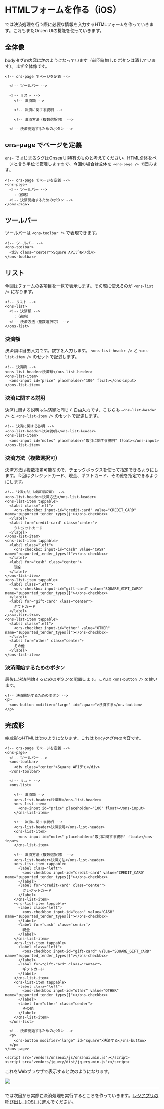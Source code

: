 # HTMLフォームを作る（iOS）

では決済処理を行う際に必要な情報を入力するHTMLフォームを作っていきます。これもまたOnsen UIの機能を使っていきます。

## 全体像

bodyタグの内容は次のようになっています（前回追加したボタンは消しています）。まず全体像です。

```
<!-- ons-page でページを定義 -->

  <!-- ツールバー -->
  
  <!-- リスト -->
    <!-- 決済額 -->
    
    <!-- 決済に関する説明 -->
    
    <!-- 決済方法（複数選択可） -->
    
  <!-- 決済開始するためのボタン -->
```

## ons-page でページを定義

`ons-` ではじまるタグはOnsen UI特有のものと考えてください。HTML全体をページと言う単位で管理しますので、今回の場合は全体を `<ons-page />` で囲みます。

```
<!-- ons-page でページを定義 -->
<ons-page>
  <!-- ツールバー -->
    :（省略）
  <!-- 決済開始するためのボタン -->
</ons-page>
```

## ツールバー

ツールバーは `<ons-toolbar />` で表現できます。

```
<!-- ツールバー -->
<ons-toolbar>
  <div class="center">Square APIデモ</div>
</ons-toolbar>
```

## リスト

今回はフォームの各項目を一覧で表示します。その際に使えるのが `<ons-list />` になります。

```
<!-- リスト -->
<ons-list>
  <!-- 決済額 -->
    :（省略）
  <!-- 決済方法（複数選択可） -->
</ons-list>
```

### 決済額

決済額は自由入力です。数字を入力します。 `<ons-list-header />` と `<ons-list-item />` のセットで記述します。

```
<!-- 決済額 -->
<ons-list-header>決済額</ons-list-header>
<ons-list-item>
  <ons-input id="price" placeholder="100" float></ons-input>
</ons-list-item>
```

### 決済に関する説明

決済に関する説明も決済額と同じく自由入力です。こちらも `<ons-list-header />` と `<ons-list-item />` のセットで記述します。

```
<!-- 決済に関する説明 -->
<ons-list-header>決済説明</ons-list-header>
<ons-list-item>
  <ons-input id="notes" placeholder="取引に関する説明" float></ons-input>
</ons-list-item>
```

### 決済方法（複数選択可）

決済方法は複数指定可能なので、チェックボックスを使って指定できるようにします。今回はクレジットカード、現金、ギフトカード、その他を指定できるようにします。

```
<!-- 決済方法（複数選択可） -->
<ons-list-header>決済方法</ons-list-header>
<ons-list-item tappable>
  <label class="left">
    <ons-checkbox input-id="credit-card" value="CREDIT_CARD" name="supported_tender_types[]"></ons-checkbox>
  </label>
  <label for="credit-card" class="center">
    クレジットカード
  </label>
</ons-list-item>
<ons-list-item tappable>
  <label class="left">
    <ons-checkbox input-id="cash" value="CASH" name="supported_tender_types[]"></ons-checkbox>
  </label>
  <label for="cash" class="center">
    現金
  </label>
</ons-list-item>
<ons-list-item tappable>
  <label class="left">
    <ons-checkbox input-id="gift-card" value="SQUARE_GIFT_CARD" name="supported_tender_types[]"></ons-checkbox>
  </label>
  <label for="gift-card" class="center">
    ギフトカード
  </label>
</ons-list-item>
<ons-list-item tappable>
  <label class="left">
    <ons-checkbox input-id="other" value="OTHER" name="supported_tender_types[]"></ons-checkbox>
  </label>
  <label for="other" class="center">
    その他
  </label>
</ons-list-item>
```

### 決済開始するためのボタン

最後に決済開始するためのボタンを配置します。これは `<ons-button />` を使います。

```
<!-- 決済開始するためのボタン -->
<p>
  <ons-button modifier="large" id="square">決済する</ons-button>
</p>
```

## 完成形

完成形のHTMLは次のようになります。これは bodyタグ内の内容です。

```
<!-- ons-page でページを定義 -->
<ons-page>
  <!-- ツールバー -->
  <ons-toolbar>
    <div class="center">Square APIデモ</div>
  </ons-toolbar>
  
  <!-- リスト -->
  <ons-list>
    
    <!-- 決済額 -->
    <ons-list-header>決済額</ons-list-header>
    <ons-list-item>
      <ons-input id="price" placeholder="100" float></ons-input>
    </ons-list-item>
    
    <!-- 決済に関する説明 -->
    <ons-list-header>決済説明</ons-list-header>
    <ons-list-item>
      <ons-input id="notes" placeholder="取引に関する説明" float></ons-input>
    </ons-list-item>
    
    <!-- 決済方法（複数選択可） -->
    <ons-list-header>決済方法</ons-list-header>
    <ons-list-item tappable>
      <label class="left">
        <ons-checkbox input-id="credit-card" value="CREDIT_CARD" name="supported_tender_types[]"></ons-checkbox>
      </label>
      <label for="credit-card" class="center">
        クレジットカード
      </label>
    </ons-list-item>
    <ons-list-item tappable>
      <label class="left">
        <ons-checkbox input-id="cash" value="CASH" name="supported_tender_types[]"></ons-checkbox>
      </label>
      <label for="cash" class="center">
        現金
      </label>
    </ons-list-item>
    <ons-list-item tappable>
      <label class="left">
        <ons-checkbox input-id="gift-card" value="SQUARE_GIFT_CARD" name="supported_tender_types[]"></ons-checkbox>
      </label>
      <label for="gift-card" class="center">
        ギフトカード
      </label>
    </ons-list-item>
    <ons-list-item tappable>
      <label class="left">
        <ons-checkbox input-id="other" value="OTHER" name="supported_tender_types[]"></ons-checkbox>
      </label>
      <label for="other" class="center">
        その他
      </label>
    </ons-list-item>
  </ons-list>
  
  <!-- 決済開始するためのボタン -->
  <p>
    <ons-button modifier="large" id="square">決済する</ons-button>
  </p>
</ons-page>

<script src="vendors/onsenui/js/onsenui.min.js"></script>
<script src="vendors/jquery/dist/jquery.min.js"></script>
```

これをWebブラウザで表示すると次のようになります。

![](images/2-2-1.png)

----

では次回から実際に決済処理を実行するところを作っていきます。[レジアプリの呼び出し（iOS）](./2-3-1.md)に進んでください。
